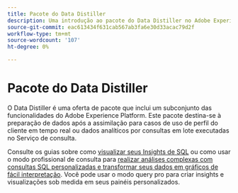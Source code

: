 ```yaml
---
title: Pacote do Data Distiller
description: Uma introdução ao pacote do Data Distiller no Adobe Experience Platform.
source-git-commit: eac613434f631cab567ab3fa6e30d33acac79d2f
workflow-type: tm+mt
source-wordcount: '107'
ht-degree: 0%

---
```


# Pacote do Data Distiller

O Data Distiller é uma oferta de pacote que inclui um subconjunto das funcionalidades do Adobe Experience Platform. Este pacote destina-se à preparação de dados após a assimilação para casos de uso de perfil do cliente em tempo real ou dados analíticos por consultas em lote executadas no Serviço de consulta.

Consulte os guias sobre como [visualizar seus Insights de SQL](../../dashboards/sql-insights-query-pro-mode/overview.md) ou como usar o modo profissional de consulta para [realizar análises complexas com consultas SQL personalizadas e transformar seus dados em gráficos de fácil interpretação](../../dashboards/sql-insights-query-pro-mode/overview.md). Você pode usar o modo query pro para criar insights e visualizações sob medida em seus painéis personalizados.

